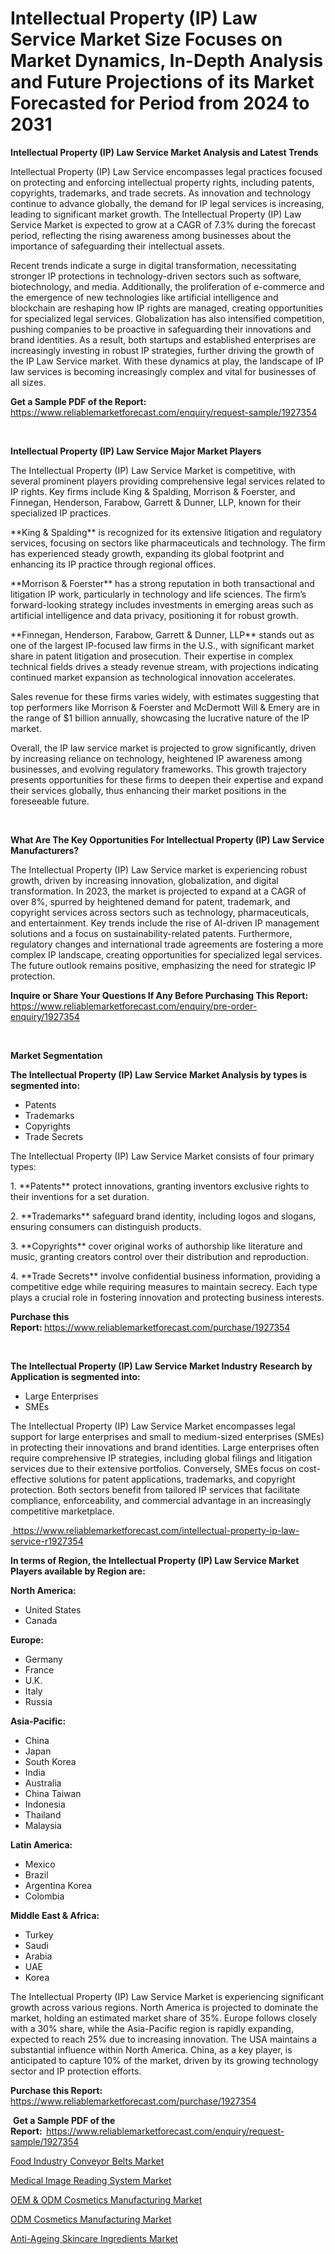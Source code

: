 <p><h1>Intellectual Property (IP) Law Service Market Size Focuses on Market Dynamics, In-Depth Analysis and Future Projections of its Market Forecasted for Period from 2024 to 2031</h1></p><p><strong>Intellectual Property (IP) Law Service Market Analysis and Latest Trends</strong></p>
<p><p>Intellectual Property (IP) Law Service encompasses legal practices focused on protecting and enforcing intellectual property rights, including patents, copyrights, trademarks, and trade secrets. As innovation and technology continue to advance globally, the demand for IP legal services is increasing, leading to significant market growth. The Intellectual Property (IP) Law Service Market is expected to grow at a CAGR of 7.3% during the forecast period, reflecting the rising awareness among businesses about the importance of safeguarding their intellectual assets.</p><p>Recent trends indicate a surge in digital transformation, necessitating stronger IP protections in technology-driven sectors such as software, biotechnology, and media. Additionally, the proliferation of e-commerce and the emergence of new technologies like artificial intelligence and blockchain are reshaping how IP rights are managed, creating opportunities for specialized legal services. Globalization has also intensified competition, pushing companies to be proactive in safeguarding their innovations and brand identities. As a result, both startups and established enterprises are increasingly investing in robust IP strategies, further driving the growth of the IP Law Service market. With these dynamics at play, the landscape of IP law services is becoming increasingly complex and vital for businesses of all sizes.</p></p>
<p><strong>Get a Sample PDF of the Report:&nbsp;</strong> <a href="https://www.reliablemarketforecast.com/enquiry/request-sample/1927354?utm_campaign=1755&utm_medium=2&utm_source=Github&utm_content=ia&utm_term=25102024&utm_id=intellectual-property-ip-law-service">https://www.reliablemarketforecast.com/enquiry/request-sample/1927354</a></p>
<p>&nbsp;</p>
<p><strong>Intellectual Property (IP) Law Service Major Market Players</strong></p>
<p><p>The Intellectual Property (IP) Law Service Market is competitive, with several prominent players providing comprehensive legal services related to IP rights. Key firms include King & Spalding, Morrison & Foerster, and Finnegan, Henderson, Farabow, Garrett & Dunner, LLP, known for their specialized IP practices.</p><p>**King & Spalding** is recognized for its extensive litigation and regulatory services, focusing on sectors like pharmaceuticals and technology. The firm has experienced steady growth, expanding its global footprint and enhancing its IP practice through regional offices. </p><p>**Morrison & Foerster** has a strong reputation in both transactional and litigation IP work, particularly in technology and life sciences. The firm’s forward-looking strategy includes investments in emerging areas such as artificial intelligence and data privacy, positioning it for robust growth. </p><p>**Finnegan, Henderson, Farabow, Garrett & Dunner, LLP** stands out as one of the largest IP-focused law firms in the U.S., with significant market share in patent litigation and prosecution. Their expertise in complex technical fields drives a steady revenue stream, with projections indicating continued market expansion as technological innovation accelerates.</p><p>Sales revenue for these firms varies widely, with estimates suggesting that top performers like Morrison & Foerster and McDermott Will & Emery are in the range of $1 billion annually, showcasing the lucrative nature of the IP market.</p><p>Overall, the IP law service market is projected to grow significantly, driven by increasing reliance on technology, heightened IP awareness among businesses, and evolving regulatory frameworks. This growth trajectory presents opportunities for these firms to deepen their expertise and expand their services globally, thus enhancing their market positions in the foreseeable future.</p></p>
<p>&nbsp;</p>
<p><strong>What Are The Key Opportunities For Intellectual Property (IP) Law Service Manufacturers?</strong></p>
<p><p>The Intellectual Property (IP) Law Service market is experiencing robust growth, driven by increasing innovation, globalization, and digital transformation. In 2023, the market is projected to expand at a CAGR of over 8%, spurred by heightened demand for patent, trademark, and copyright services across sectors such as technology, pharmaceuticals, and entertainment. Key trends include the rise of AI-driven IP management solutions and a focus on sustainability-related patents. Furthermore, regulatory changes and international trade agreements are fostering a more complex IP landscape, creating opportunities for specialized legal services. The future outlook remains positive, emphasizing the need for strategic IP protection.</p></p>
<p><strong>Inquire or Share Your Questions If Any Before Purchasing This Report:</strong> <a href="https://www.reliablemarketforecast.com/enquiry/pre-order-enquiry/1927354?utm_campaign=1755&utm_medium=2&utm_source=Github&utm_content=ia&utm_term=25102024&utm_id=intellectual-property-ip-law-service">https://www.reliablemarketforecast.com/enquiry/pre-order-enquiry/1927354</a></p>
<p>&nbsp;</p>
<p><strong>Market Segmentation</strong></p>
<p><strong>The Intellectual Property (IP) Law Service Market Analysis by types is segmented into:</strong></p>
<p><ul><li>Patents</li><li>Trademarks</li><li>Copyrights</li><li>Trade Secrets</li></ul></p>
<p><p>The Intellectual Property (IP) Law Service Market consists of four primary types: </p><p>1. **Patents** protect innovations, granting inventors exclusive rights to their inventions for a set duration. </p><p>2. **Trademarks** safeguard brand identity, including logos and slogans, ensuring consumers can distinguish products. </p><p>3. **Copyrights** cover original works of authorship like literature and music, granting creators control over their distribution and reproduction. </p><p>4. **Trade Secrets** involve confidential business information, providing a competitive edge while requiring measures to maintain secrecy. Each type plays a crucial role in fostering innovation and protecting business interests.</p></p>
<p><strong>Purchase this Report:&nbsp;</strong><a href="https://www.reliablemarketforecast.com/purchase/1927354?utm_campaign=1755&utm_medium=2&utm_source=Github&utm_content=ia&utm_term=25102024&utm_id=intellectual-property-ip-law-service">https://www.reliablemarketforecast.com/purchase/1927354</a></p>
<p>&nbsp;</p>
<p><strong>The Intellectual Property (IP) Law Service Market Industry Research by Application is segmented into:</strong></p>
<p><ul><li>Large Enterprises</li><li>SMEs</li></ul></p>
<p><p>The Intellectual Property (IP) Law Service Market encompasses legal support for large enterprises and small to medium-sized enterprises (SMEs) in protecting their innovations and brand identities. Large enterprises often require comprehensive IP strategies, including global filings and litigation services due to their extensive portfolios. Conversely, SMEs focus on cost-effective solutions for patent applications, trademarks, and copyright protection. Both sectors benefit from tailored IP services that facilitate compliance, enforceability, and commercial advantage in an increasingly competitive marketplace.</p></p>
<p><a href="https://www.reliablemarketforecast.com/intellectual-property-ip-law-service-r1927354?utm_campaign=1755&utm_medium=2&utm_source=Github&utm_content=ia&utm_term=25102024&utm_id=intellectual-property-ip-law-service">&nbsp;https://www.reliablemarketforecast.com/intellectual-property-ip-law-service-r1927354</a></p>
<p><strong>In terms of Region, the Intellectual Property (IP) Law Service Market Players available by Region are:</strong></p>
<p>
    <p> <strong> North America: </strong>
        <ul>
            <li>United States</li>
            <li>Canada</li>
        </ul>
        </p> 
    <p> <strong> Europe: </strong>
        <ul>
            <li>Germany</li>
            <li>France</li>
            <li>U.K.</li>
            <li>Italy</li>
            <li>Russia</li>
        </ul>
        </p> 
    <p> <strong> Asia-Pacific: </strong>
        <ul>
            <li>China</li>
            <li>Japan</li>
            <li>South Korea</li>
            <li>India</li>
            <li>Australia</li>
            <li>China Taiwan</li>
            <li>Indonesia</li>
            <li>Thailand</li>
            <li>Malaysia</li>
        </ul>
        </p> 
    <p> <strong> Latin America: </strong>
        <ul>
            <li>Mexico</li>
            <li>Brazil</li>
            <li>Argentina Korea</li>
            <li>Colombia</li>
        </ul>
        </p> 
    <p> <strong> Middle East & Africa: </strong>
        <ul>
            <li>Turkey</li>
            <li>Saudi</li>
            <li>Arabia</li>
            <li>UAE</li>
            <li>Korea</li>
        </ul>
    </p>
    </p>
<p><p>The Intellectual Property (IP) Law Service Market is experiencing significant growth across various regions. North America is projected to dominate the market, holding an estimated market share of 35%. Europe follows closely with a 30% share, while the Asia-Pacific region is rapidly expanding, expected to reach 25% due to increasing innovation. The USA maintains a substantial influence within North America. China, as a key player, is anticipated to capture 10% of the market, driven by its growing technology sector and IP protection efforts.</p></p>
<p><strong>Purchase this Report: </strong><a href="https://www.reliablemarketforecast.com/purchase/1927354?utm_campaign=1755&utm_medium=2&utm_source=Github&utm_content=ia&utm_term=25102024&utm_id=intellectual-property-ip-law-service">https://www.reliablemarketforecast.com/purchase/1927354</a></p>
<p>&nbsp;<strong>Get a Sample PDF of the Report:&nbsp;&nbsp;</strong><a href="https://www.reliablemarketforecast.com/enquiry/request-sample/1927354?utm_campaign=1755&utm_medium=2&utm_source=Github&utm_content=ia&utm_term=25102024&utm_id=intellectual-property-ip-law-service">https://www.reliablemarketforecast.com/enquiry/request-sample/1927354</a></p>
<p><strong></strong></p>
<p><p><a href="https://issuu.com/reportprime-2/docs/food-industry-conveyor-belts-market_099d95905fc568?utm_campaign=1755&utm_medium=2&utm_source=Github&utm_content=ia&utm_term=25102024&utm_id=intellectual-property-ip-law-service">Food Industry Conveyor Belts Market</a></p><p><a href="https://www.linkedin.com/pulse/medical-image-reading-system-market-innovations-trends-comprehensive-4bnme?utm_campaign=1755&utm_medium=2&utm_source=Github&utm_content=ia&utm_term=25102024&utm_id=intellectual-property-ip-law-service">Medical Image Reading System Market</a></p><p><a href="https://www.linkedin.com/pulse/oem-odm-cosmetics-manufacturing-market-overview-global-qmhqc?utm_campaign=1755&utm_medium=2&utm_source=Github&utm_content=ia&utm_term=25102024&utm_id=intellectual-property-ip-law-service">OEM & ODM Cosmetics Manufacturing Market</a></p><p><a href="https://www.linkedin.com/pulse/odm-cosmetics-manufacturing-spectrum-usage-patterns-xiccc?utm_campaign=1755&utm_medium=2&utm_source=Github&utm_content=ia&utm_term=25102024&utm_id=intellectual-property-ip-law-service">ODM Cosmetics Manufacturing Market</a></p><p><a href="https://www.linkedin.com/pulse/evaluating-global-anti-ageing-skincare-ingredients-market-trends-yiqoc?utm_campaign=1755&utm_medium=2&utm_source=Github&utm_content=ia&utm_term=25102024&utm_id=intellectual-property-ip-law-service">Anti-Ageing Skincare Ingredients Market</a></p></p>